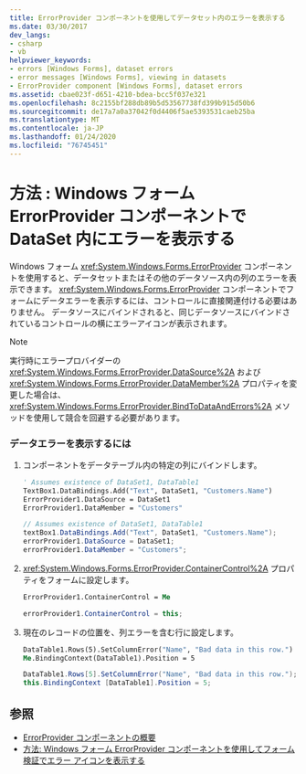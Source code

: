 ```yaml
---
title: ErrorProvider コンポーネントを使用してデータセット内のエラーを表示する
ms.date: 03/30/2017
dev_langs:
- csharp
- vb
helpviewer_keywords:
- errors [Windows Forms], dataset errors
- error messages [Windows Forms], viewing in datasets
- ErrorProvider component [Windows Forms], dataset errors
ms.assetid: cbae023f-d651-4210-bdea-bcc5f037e321
ms.openlocfilehash: 8c2155bf288db89b5d53567738fd399b915d50b6
ms.sourcegitcommit: de17a7a0a37042f0d4406f5ae5393531caeb25ba
ms.translationtype: MT
ms.contentlocale: ja-JP
ms.lasthandoff: 01/24/2020
ms.locfileid: "76745451"
---
```

# <a name="how-to-view-errors-within-a-dataset-with-the-windows-forms-errorprovider-component"></a>方法 : Windows フォーム ErrorProvider コンポーネントで DataSet 内にエラーを表示する
Windows フォーム <xref:System.Windows.Forms.ErrorProvider> コンポーネントを使用すると、データセットまたはその他のデータソース内の列のエラーを表示できます。 <xref:System.Windows.Forms.ErrorProvider> コンポーネントでフォームにデータエラーを表示するには、コントロールに直接関連付ける必要はありません。 データソースにバインドされると、同じデータソースにバインドされているコントロールの横にエラーアイコンが表示されます。  
  
> [!NOTE]
> 実行時にエラープロバイダーの <xref:System.Windows.Forms.ErrorProvider.DataSource%2A> および <xref:System.Windows.Forms.ErrorProvider.DataMember%2A> プロパティを変更した場合は、<xref:System.Windows.Forms.ErrorProvider.BindToDataAndErrors%2A> メソッドを使用して競合を回避する必要があります。  
  
### <a name="to-display-data-errors"></a>データエラーを表示するには  
  
1. コンポーネントをデータテーブル内の特定の列にバインドします。  
  
    ```vb  
    ' Assumes existence of DataSet1, DataTable1  
    TextBox1.DataBindings.Add("Text", DataSet1, "Customers.Name")  
    ErrorProvider1.DataSource = DataSet1  
    ErrorProvider1.DataMember = "Customers"  
    ```  
  
    ```csharp  
    // Assumes existence of DataSet1, DataTable1  
    textBox1.DataBindings.Add("Text", DataSet1, "Customers.Name");  
    errorProvider1.DataSource = DataSet1;  
    errorProvider1.DataMember = "Customers";  
    ```  
  
2. <xref:System.Windows.Forms.ErrorProvider.ContainerControl%2A> プロパティをフォームに設定します。  
  
    ```vb  
    ErrorProvider1.ContainerControl = Me  
    ```  
  
    ```csharp  
    errorProvider1.ContainerControl = this;  
    ```  
  
3. 現在のレコードの位置を、列エラーを含む行に設定します。  
  
    ```vb  
    DataTable1.Rows(5).SetColumnError("Name", "Bad data in this row.")  
    Me.BindingContext(DataTable1).Position = 5  
    ```  
  
    ```csharp  
    DataTable1.Rows[5].SetColumnError("Name", "Bad data in this row.");  
    this.BindingContext [DataTable1].Position = 5;  
    ```  
  
## <a name="see-also"></a>参照

- [ErrorProvider コンポーネントの概要](errorprovider-component-overview-windows-forms.md)
- [方法: Windows フォーム ErrorProvider コンポーネントを使用してフォーム検証でエラー アイコンを表示する](display-error-icons-for-form-validation-with-wf-errorprovider.md)
